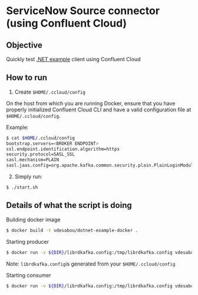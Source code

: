 # ServiceNow Source connector (using Confluent Cloud)

## Objective

Quickly test [.NET example](https://github.com/confluentinc/examples/tree/5.4.0-post/clients/cloud/csharp) client using Confluent Cloud



## How to run

1. Create `$HOME/.ccloud/config`

On the host from which you are running Docker, ensure that you have properly initialized Confluent Cloud CLI and have a valid configuration file at `$HOME/.ccloud/config`.

Example:

```bash
$ cat $HOME/.ccloud/config
bootstrap.servers=<BROKER ENDPOINT>
ssl.endpoint.identification.algorithm=https
security.protocol=SASL_SSL
sasl.mechanism=PLAIN
sasl.jaas.config=org.apache.kafka.common.security.plain.PlainLoginModule required username\="<API KEY>" password\="<API SECRET>";
```

2. Simply run:

```
$ ./start.sh
```

## Details of what the script is doing

Building docker image

```bash
$ docker build -t vdesabou/dotnet-example-docker .
```

Starting producer

```bash
$ docker run -v ${DIR}/librdkafka.config:/tmp/librdkafka.config vdesabou/dotnet-example-docker produce test1 /tmp/librdkafka.config
```

Note: `librdkafka.config`is generated from your `$HOME/.ccloud/config`

Starting consumer

```bash
$ docker run -v ${DIR}/librdkafka.config:/tmp/librdkafka.config vdesabou/dotnet-example-docker consume test1 /tmp/librdkafka.config
```